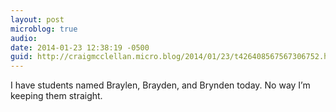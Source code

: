 ```yaml
---
layout: post
microblog: true
audio: 
date: 2014-01-23 12:38:19 -0500
guid: http://craigmcclellan.micro.blog/2014/01/23/t426408567567306752.html
---
```

I have students named Braylen, Brayden, and Brynden today. No way I’m keeping them straight.
